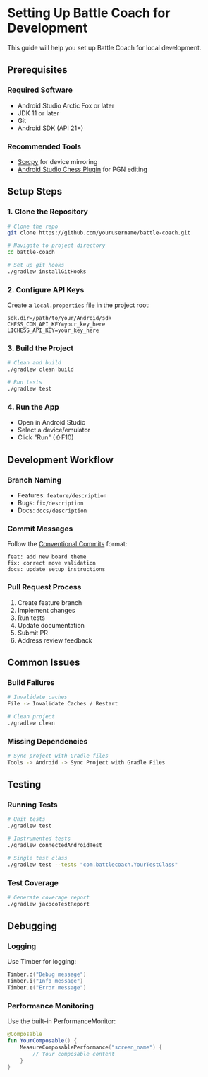 # Setting Up Battle Coach for Development

This guide will help you set up Battle Coach for local development.

## Prerequisites

### Required Software
- Android Studio Arctic Fox or later
- JDK 11 or later
- Git
- Android SDK (API 21+)

### Recommended Tools
- [Scrcpy](https://github.com/Genymobile/scrcpy) for device mirroring
- [Android Studio Chess Plugin](https://plugins.jetbrains.com/plugin/13814-chess) for PGN editing

## Setup Steps

### 1. Clone the Repository
```bash
# Clone the repo
git clone https://github.com/yourusername/battle-coach.git

# Navigate to project directory
cd battle-coach

# Set up git hooks
./gradlew installGitHooks
```

### 2. Configure API Keys
Create a `local.properties` file in the project root:
```properties
sdk.dir=/path/to/your/Android/sdk
CHESS_COM_API_KEY=your_key_here
LICHESS_API_KEY=your_key_here
```

### 3. Build the Project
```bash
# Clean and build
./gradlew clean build

# Run tests
./gradlew test
```

### 4. Run the App
- Open in Android Studio
- Select a device/emulator
- Click "Run" (⇧F10)

## Development Workflow

### Branch Naming
- Features: `feature/description`
- Bugs: `fix/description`
- Docs: `docs/description`

### Commit Messages
Follow the [Conventional Commits](https://www.conventionalcommits.org/) format:
```
feat: add new board theme
fix: correct move validation
docs: update setup instructions
```

### Pull Request Process
1. Create feature branch
2. Implement changes
3. Run tests
4. Update documentation
5. Submit PR
6. Address review feedback

## Common Issues

### Build Failures
```bash
# Invalidate caches
File -> Invalidate Caches / Restart

# Clean project
./gradlew clean
```

### Missing Dependencies
```bash
# Sync project with Gradle files
Tools -> Android -> Sync Project with Gradle Files
```

## Testing

### Running Tests
```bash
# Unit tests
./gradlew test

# Instrumented tests
./gradlew connectedAndroidTest

# Single test class
./gradlew test --tests "com.battlecoach.YourTestClass"
```

### Test Coverage
```bash
# Generate coverage report
./gradlew jacocoTestReport
```

## Debugging

### Logging
Use Timber for logging:
```kotlin
Timber.d("Debug message")
Timber.i("Info message")
Timber.e("Error message")
```

### Performance Monitoring
Use the built-in PerformanceMonitor:
```kotlin
@Composable
fun YourComposable() {
    MeasureComposablePerformance("screen_name") {
        // Your composable content
    }
}
``` 